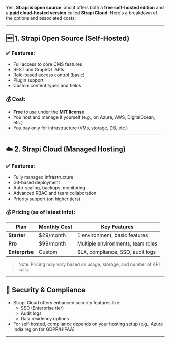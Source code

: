 Yes, **Strapi is open source**, and it offers both a **free self-hosted edition** and a **paid cloud-hosted version** called **Strapi Cloud**. Here's a breakdown of the options and associated costs:

---

## 🆓 **1. Strapi Open Source (Self-Hosted)**

### ✅ Features:
- Full access to core CMS features
- REST and GraphQL APIs
- Role-based access control (basic)
- Plugin support
- Custom content types and fields

### 💰 Cost:
- **Free** to use under the **MIT license**
- You host and manage it yourself (e.g., on Azure, AWS, DigitalOcean, etc.)
- You pay only for infrastructure (VMs, storage, DB, etc.)

---

## ☁️ **2. Strapi Cloud (Managed Hosting)**

### ✅ Features:
- Fully managed infrastructure
- Git-based deployment
- Auto-scaling, backups, monitoring
- Advanced RBAC and team collaboration
- Priority support (on higher tiers)

### 💰 Pricing (as of latest info):
| Plan | Monthly Cost | Key Features |
|------|--------------|--------------|
| **Starter** | \$29/month | 1 environment, basic features |
| **Pro** | \$99/month | Multiple environments, team roles |
| **Enterprise** | Custom | SLA, compliance, SSO, audit logs |

> Note: Pricing may vary based on usage, storage, and number of API calls.

---

## 🔐 **Security & Compliance**
- Strapi Cloud offers enhanced security features like:
  - SSO (Enterprise tier)
  - Audit logs
  - Data residency options
- For self-hosted, compliance depends on your hosting setup (e.g., Azure India region for GDPR/HIPAA)

---
